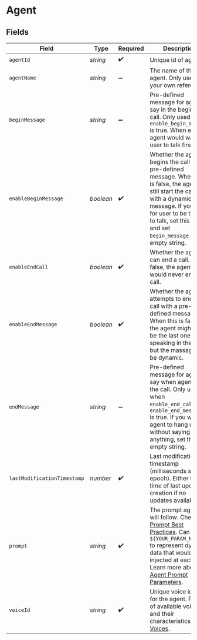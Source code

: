 # Agent


## Fields

| Field                                                                                                                                                                                                                                                           | Type                                                                                                                                                                                                                                                            | Required                                                                                                                                                                                                                                                        | Description                                                                                                                                                                                                                                                     | Example                                                                                                                                                                                                                                                         |
| --------------------------------------------------------------------------------------------------------------------------------------------------------------------------------------------------------------------------------------------------------------- | --------------------------------------------------------------------------------------------------------------------------------------------------------------------------------------------------------------------------------------------------------------- | --------------------------------------------------------------------------------------------------------------------------------------------------------------------------------------------------------------------------------------------------------------- | --------------------------------------------------------------------------------------------------------------------------------------------------------------------------------------------------------------------------------------------------------------- | --------------------------------------------------------------------------------------------------------------------------------------------------------------------------------------------------------------------------------------------------------------- |
| `agentId`                                                                                                                                                                                                                                                       | *string*                                                                                                                                                                                                                                                        | :heavy_check_mark:                                                                                                                                                                                                                                              | Unique id of agent.                                                                                                                                                                                                                                             | oBeDLoLOeuAbiuaMFXRtDOLriTJ5tSxD                                                                                                                                                                                                                                |
| `agentName`                                                                                                                                                                                                                                                     | *string*                                                                                                                                                                                                                                                        | :heavy_minus_sign:                                                                                                                                                                                                                                              | The name of the agent. Only used for your own reference.                                                                                                                                                                                                        | Jarvis                                                                                                                                                                                                                                                          |
| `beginMessage`                                                                                                                                                                                                                                                  | *string*                                                                                                                                                                                                                                                        | :heavy_minus_sign:                                                                                                                                                                                                                                              | Pre-defined message for agent to say in the begining of call. Only used when `enable_begin_message` is true. When empty, agent would wait for user to talk first.                                                                                               | Hello there, how can I help you.                                                                                                                                                                                                                                |
| `enableBeginMessage`                                                                                                                                                                                                                                            | *boolean*                                                                                                                                                                                                                                                       | :heavy_check_mark:                                                                                                                                                                                                                                              | Whether the agent begins the call with a pre-defined message. When this is false, the agent will still start the call, but with a dynamic message. If you wish for user to be the first to talk, set this to true and set `begin_message` as empty string.      | true                                                                                                                                                                                                                                                            |
| `enableEndCall`                                                                                                                                                                                                                                                 | *boolean*                                                                                                                                                                                                                                                       | :heavy_check_mark:                                                                                                                                                                                                                                              | Whether the agent can end a call. If false, the agent would never end a call.                                                                                                                                                                                   | true                                                                                                                                                                                                                                                            |
| `enableEndMessage`                                                                                                                                                                                                                                              | *boolean*                                                                                                                                                                                                                                                       | :heavy_check_mark:                                                                                                                                                                                                                                              | Whether the agent attempts to end the call with a pre-defined message. When this is false, the agent might still be the last one speaking in the call, but the massage can be dynamic.                                                                          | false                                                                                                                                                                                                                                                           |
| `endMessage`                                                                                                                                                                                                                                                    | *string*                                                                                                                                                                                                                                                        | :heavy_minus_sign:                                                                                                                                                                                                                                              | Pre-defined message for agent to say when agent ends the call. Only used when `enable_end_call` and `enable_end_message` is true. If you wish for agent to hang up without saying anything, set this to empty string.                                           | Hope you have a good day, goodbye.                                                                                                                                                                                                                              |
| `lastModificationTimestamp`                                                                                                                                                                                                                                     | *number*                                                                                                                                                                                                                                                        | :heavy_check_mark:                                                                                                                                                                                                                                              | Last modification timestamp (milliseconds since epoch). Either the time of last update or creation if no updates available.                                                                                                                                     | 1703413636133                                                                                                                                                                                                                                                   |
| `prompt`                                                                                                                                                                                                                                                        | *string*                                                                                                                                                                                                                                                        | :heavy_check_mark:                                                                                                                                                                                                                                              | The prompt agent will follow. Check out [Prompt Best Practices](/features/prompt). Can use `${YOUR_PARAM_NAME}` to represent dynamic data that would get injected at each call. Learn more about [Agent Prompt Parameters](/features/prompt#prompt-parameters). | You are a marketing assistant. You help come up with creative content ideas and content like marketing emails, blog posts, tweets, ad copy and product descriptions. You respond concisely, with filler words in it.                                            |
| `voiceId`                                                                                                                                                                                                                                                       | *string*                                                                                                                                                                                                                                                        | :heavy_check_mark:                                                                                                                                                                                                                                              | Unique voice id used for the agent. Find list of available voices and their characteristics in [Voices](/features/voices).                                                                                                                                      | elevenlabs-xxcrwXReTKMHWjqi7Q27                                                                                                                                                                                                                                 |